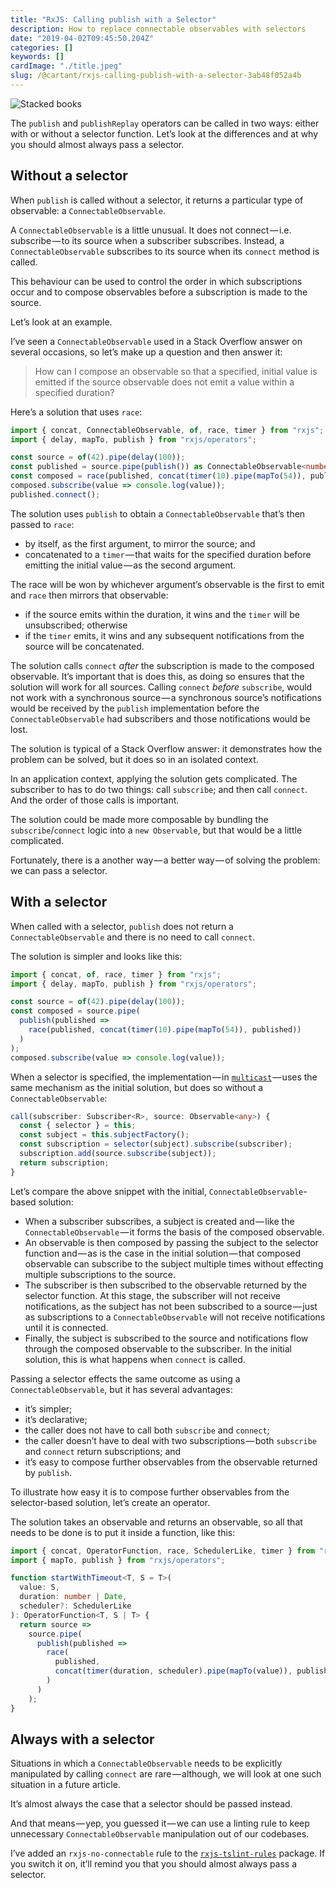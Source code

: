 ```yaml
---
title: "RxJS: Calling publish with a Selector"
description: How to replace connectable observables with selectors
date: "2019-04-02T09:45:50.204Z"
categories: []
keywords: []
cardImage: "./title.jpeg"
slug: /@cartant/rxjs-calling-publish-with-a-selector-3ab48f052a4b
---
```


![Stacked books](title.jpeg "Photo by Beatriz Pérez Moya on Unsplash")

The `publish` and `publishReplay` operators can be called in two ways: either with or without a selector function. Let’s look at the differences and at why you should almost always pass a selector.

## Without a selector

When `publish` is called without a selector, it returns a particular type of observable: a `ConnectableObservable`.

A `ConnectableObservable` is a little unusual. It does not connect — i.e. subscribe — to its source when a subscriber subscribes. Instead, a `ConnectableObservable` subscribes to its source when its `connect` method is called.

This behaviour can be used to control the order in which subscriptions occur and to compose observables before a subscription is made to the source.

Let’s look at an example.

I’ve seen a `ConnectableObservable` used in a Stack Overflow answer on several occasions, so let’s make up a question and then answer it:

> How can I compose an observable so that a specified, initial value is emitted if the source observable does not emit a value within a specified duration?

Here’s a solution that uses `race`:

```ts
import { concat, ConnectableObservable, of, race, timer } from "rxjs";
import { delay, mapTo, publish } from "rxjs/operators";

const source = of(42).pipe(delay(100));
const published = source.pipe(publish()) as ConnectableObservable<number>;
const composed = race(published, concat(timer(10).pipe(mapTo(54)), published));
composed.subscribe(value => console.log(value));
published.connect();
```

The solution uses `publish` to obtain a `ConnectableObservable` that’s then passed to `race`:

- by itself, as the first argument, to mirror the source; and
- concatenated to a `timer` — that waits for the specified duration before emitting the initial value — as the second argument.

The race will be won by whichever argument’s observable is the first to emit and `race` then mirrors that observable:

- if the source emits within the duration, it wins and the `timer` will be unsubscribed; otherwise
- if the `timer` emits, it wins and any subsequent notifications from the source will be concatenated.

The solution calls `connect` _after_ the subscription is made to the composed observable. It’s important that is does this, as doing so ensures that the solution will work for all sources. Calling `connect` _before_ `subscribe`, would not work with a synchronous source — a synchronous source’s notifications would be received by the `publish` implementation before the `ConnectableObservable` had subscribers and those notifications would be lost.

The solution is typical of a Stack Overflow answer: it demonstrates how the problem can be solved, but it does so in an isolated context.

In an application context, applying the solution gets complicated. The subscriber to has to do two things: call `subscribe`; and then call `connect`. And the order of those calls is important.

The solution could be made more composable by bundling the `subscribe`/`connect` logic into a `new Observable`, but that would be a little complicated.

Fortunately, there is a another way — a better way — of solving the problem: we can pass a selector.

## With a selector

When called with a selector, `publish` does not return a `ConnectableObservable` and there is no need to call `connect`.

The solution is simpler and looks like this:

```ts
import { concat, of, race, timer } from "rxjs";
import { delay, mapTo, publish } from "rxjs/operators";

const source = of(42).pipe(delay(100));
const composed = source.pipe(
  publish(published =>
    race(published, concat(timer(10).pipe(mapTo(54)), published))
  )
);
composed.subscribe(value => console.log(value));
```

When a selector is specified, the implementation — in [`multicast`](https://github.com/ReactiveX/rxjs/blob/6.4.0/src/internal/operators/multicast.ts#L58-L69) — uses the same mechanism as the initial solution, but does so without a `ConnectableObservable`:

```ts
call(subscriber: Subscriber<R>, source: Observable<any>) {
  const { selector } = this;
  const subject = this.subjectFactory();
  const subscription = selector(subject).subscribe(subscriber);
  subscription.add(source.subscribe(subject));
  return subscription;
}
```

Let’s compare the above snippet with the initial, `ConnectableObservable`\-based solution:

- When a subscriber subscribes, a subject is created and — like the `ConnectableObservable` — it forms the basis of the composed observable.
- An observable is then composed by passing the subject to the selector function and — as is the case in the initial solution — that composed observable can subscribe to the subject multiple times without effecting multiple subscriptions to the source.
- The subscriber is then subscribed to the observable returned by the selector function. At this stage, the subscriber will not receive notifications, as the subject has not been subscribed to a source — just as subscriptions to a `ConnectableObservable` will not receive notifications until it is connected.
- Finally, the subject is subscribed to the source and notifications flow through the composed observable to the subscriber. In the initial solution, this is what happens when `connect` is called.

Passing a selector effects the same outcome as using a `ConnectableObservable`, but it has several advantages:

- it’s simpler;
- it’s declarative;
- the caller does not have to call both `subscribe` and `connect`;
- the caller doesn’t have to deal with two subscriptions — both `subscribe` and `connect` return subscriptions; and
- it’s easy to compose further observables from the observable returned by `publish`.

To illustrate how easy it is to compose further observables from the selector-based solution, let’s create an operator.

The solution takes an observable and returns an observable, so all that needs to be done is to put it inside a function, like this:

```ts
import { concat, OperatorFunction, race, SchedulerLike, timer } from "rxjs";
import { mapTo, publish } from "rxjs/operators";

function startWithTimeout<T, S = T>(
  value: S,
  duration: number | Date,
  scheduler?: SchedulerLike
): OperatorFunction<T, S | T> {
  return source =>
    source.pipe(
      publish(published =>
        race(
          published,
          concat(timer(duration, scheduler).pipe(mapTo(value)), published)
        )
      )
    );
}
```

## Always with a selector

Situations in which a `ConnectableObservable` needs to be explicitly manipulated by calling `connect` are rare — although, we will look at one such situation in a future article.

It’s almost always the case that a selector should be passed instead.

And that means — yep, you guessed it — we can use a linting rule to keep unnecessary `ConnectableObservable` manipulation out of our codebases.

I’ve added an `rxjs-no-connectable` rule to the [`rxjs-tslint-rules`](https://github.com/cartant/rxjs-tslint-rules) package. If you switch it on, it’ll remind you that you should almost always pass a selector.
